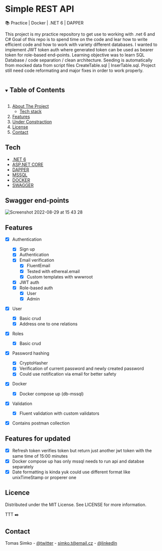 <!-- PROJECT SHIELDS -->
<!--
*** I'm using markdown "reference style" links for readability.
*** Reference links are enclosed in brackets [ ] instead of parentheses ( ).
*** See the bottom of this document for the declaration of the reference variables
*** for contributors-url, forks-url, etc. This is an optional, concise syntax you may use.
*** https://www.markdownguide.org/basic-syntax/#reference-style-links
-->
# Simple REST API 
📚 Practice | Docker | .NET 6 | DAPPER  

<!-- GOAL -->

This project is my practice repository to get use to working with .net 6 and C# 
Goal of this repo is to spend time on the code and lear how to write efficient code and how to work with variety different databases. 
I wanted to implement JWT token auth where generated token can be used as bearer token for role-based end-points.
Learning objective was to learn SQL Database / code separation / clean architecture. Seeding is automatically from mocked data from script files CreateTable.sql | InserTable.sql. Project still need code reformating and major fixes in order to work properly.



<!-- TABLE OF CONTENTS -->
<details open="open">
  <summary><h2 style="display: inline-block">Table of Contents</h2></summary>
  <ol>
    <li>
      <a href="#">About The Project</a>
      <ul>
        <li><a href="#tech">Tech stack</a></li>
      </ul>
    </li>
    <li><a href="#features">Features</a></li>
    <li><a href="#under-constraction">Under Constraction</a></li>
    <li><a href="#licence">License</a></li>
    <li><a href="#contact">Contact</a></li>
  </ol>
</details>


## Tech
* [.NET 6](https://github.com/vuejs/vue)
* [ASP.NET CORE](https://github.com/vuejs/vuex)
* [DAPPER](https://github.com/vuejs/vue-router)
* [MSSQL](https://firebase.google.com)
* [DOCKER](https://firebase.google.com)
* [SWAGGER](https://firebase.google.com)

<!-- ABOUT THE PROJECT -->
## Swagger end-points

![Screenshot 2022-08-29 at 15 43 28](https://user-images.githubusercontent.com/72190589/187215472-fa958517-ca07-465c-90f2-9e3e748e6808.png)


## Features
- [x] Authentication
  - [x] Sign up
  - [x] Authentication
  - [x] Email verification
     - [x] FluentEmail
     - [x] Tested with ethereal.email
     - [x] Custom templates with wwwroot
  - [x] JWT auth
  - [x] Role-based auth
    - [x] User
    - [x] Admin
- [x] User
  - [x] Basic crud
  - [x] Address one to one relations
- [x] Roles 
  - [x] Basic crud
- [x] Password hashing
  - [x] CryptoHasher
  - [x] Verification of current password and newly created password
  - [x] Could use notification via email for better safety
- [x] Docker 
  - [x] Docker compose up (db-mssql)
- [x] Validation
  - [x] Fluent validation with custom validators 
- [x] Contains postman collection
  
  

<!-- GETTING STARTED -->



## Features for updated

- [x] Refresh token verifies token but return just another jwt token with the same time of 15:00 minutes
- [x] Docker compose up has only mssql needs to run api and databse separately
- [x] Date formatting is kinda yuk could use different format like unixTimeStamp or properer one

## Licence 

Distributed under the MIT License. See LICENSE for more information.

TTT :black_nib:
## Contact

Tomas Simko - [@twitter](https://twitter.com/TomasSimko_) - simko.t@email.cz - [@linkedIn](https://www.linkedin.com/in/tomas-simko/)

<!-- MARKDOWN LINKS & IMAGES -->
<!-- https://www.markdownguide.org/basic-syntax/#reference-style-links -->
[contributors-shield]: https://img.shields.io/github/contributors/github_username/repo.svg?style=for-the-badge
